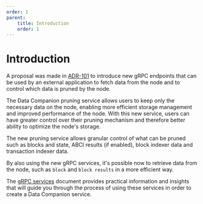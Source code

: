 ```yaml
---
order: 1
parent:
    title: Introduction
    order: 1
---
```


# Introduction

A proposal was made in
[ADR-101](https://github.com/cometbft/cometbft/blob/main/docs/references/architecture/adr-101-data-companion-pull-api.md)
to introduce new gRPC endpoints that can be used by an external application to fetch data from the node and to control
which data is pruned by the node.

The Data Companion pruning service allows users to keep only the necessary data on the node,
enabling more efficient storage management and improved performance of the node. With this new service, users can have
greater control over their pruning mechanism and therefore better ability to optimize the node's storage.

The new pruning service allows granular control of what can be pruned such as blocks and state, ABCI results (if enabled), block
indexer data and transaction indexer data.

By also using the new gRPC services, it's possible now to retrieve data from the node, such as `block` and `block results`
in a more efficient way.

The [gRPC services](grpc.md) document provides practical information and insights that will guide you through the
process of using these services in order to create a Data Companion service.
